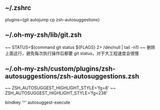 ## ~/.zshrc
plugins=(git autojump cp zsh-autosuggestions)

## ~/.oh-my-zsh/lib/git.zsh
~~ STATUS=$(command git status ${FLAGS} 2> /dev/null | tail -n1) ~~
删除上面这行，避免每次执行操作后都要 git status，对于大工程速度会很慢

## ~/.oh-my-zsh/custom/plugins/zsh-autosuggestions/zsh-autosuggestions.zsh
~~ ZSH_AUTOSUGGEST_HIGHLIGHT_STYLE='fg=8' ~~
ZSH_AUTOSUGGEST_HIGHLIGHT_STYLE='fg=238'

bindkey '^\' autosuggest-execute

